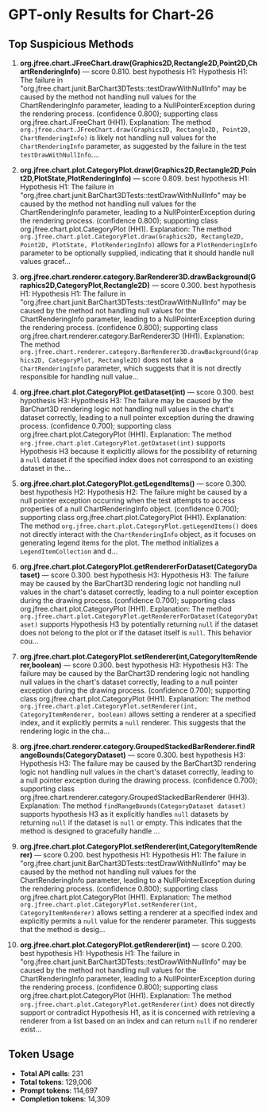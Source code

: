 # GPT-only Results for Chart-26

## Top Suspicious Methods

1. **org.jfree.chart.JFreeChart.draw(Graphics2D,Rectangle2D,Point2D,ChartRenderingInfo)** — score 0.810. best hypothesis H1: Hypothesis H1: The failure in "org.jfree.chart.junit.BarChart3DTests::testDrawWithNullInfo" may be caused by the method not handling null values for the ChartRenderingInfo parameter, leading to a NullPointerException during the rendering process. (confidence 0.800); supporting class org.jfree.chart.JFreeChart (HH1).
    Explanation: The method `org.jfree.chart.JFreeChart.draw(Graphics2D, Rectangle2D, Point2D, ChartRenderingInfo)` is likely not handling null values for the `ChartRenderingInfo` parameter, as suggested by the failure in the test `testDrawWithNullInfo`....

2. **org.jfree.chart.plot.CategoryPlot.draw(Graphics2D,Rectangle2D,Point2D,PlotState,PlotRenderingInfo)** — score 0.809. best hypothesis H1: Hypothesis H1: The failure in "org.jfree.chart.junit.BarChart3DTests::testDrawWithNullInfo" may be caused by the method not handling null values for the ChartRenderingInfo parameter, leading to a NullPointerException during the rendering process. (confidence 0.800); supporting class org.jfree.chart.plot.CategoryPlot (HH1).
    Explanation: The method `org.jfree.chart.plot.CategoryPlot.draw(Graphics2D, Rectangle2D, Point2D, PlotState, PlotRenderingInfo)` allows for a `PlotRenderingInfo` parameter to be optionally supplied, indicating that it should handle null values gracef...

3. **org.jfree.chart.renderer.category.BarRenderer3D.drawBackground(Graphics2D,CategoryPlot,Rectangle2D)** — score 0.300. best hypothesis H1: Hypothesis H1: The failure in "org.jfree.chart.junit.BarChart3DTests::testDrawWithNullInfo" may be caused by the method not handling null values for the ChartRenderingInfo parameter, leading to a NullPointerException during the rendering process. (confidence 0.800); supporting class org.jfree.chart.renderer.category.BarRenderer3D (HH1).
    Explanation: The method `org.jfree.chart.renderer.category.BarRenderer3D.drawBackground(Graphics2D, CategoryPlot, Rectangle2D)` does not take a `ChartRenderingInfo` parameter, which suggests that it is not directly responsible for handling null value...

4. **org.jfree.chart.plot.CategoryPlot.getDataset(int)** — score 0.300. best hypothesis H3: Hypothesis H3: The failure may be caused by the BarChart3D rendering logic not handling null values in the chart's dataset correctly, leading to a null pointer exception during the drawing process. (confidence 0.700); supporting class org.jfree.chart.plot.CategoryPlot (HH1).
    Explanation: The method `org.jfree.chart.plot.CategoryPlot.getDataset(int)` supports Hypothesis H3 because it explicitly allows for the possibility of returning a `null` dataset if the specified index does not correspond to an existing dataset in the...

5. **org.jfree.chart.plot.CategoryPlot.getLegendItems()** — score 0.300. best hypothesis H2: Hypothesis H2: The failure might be caused by a null pointer exception occurring when the test attempts to access properties of a null ChartRenderingInfo object. (confidence 0.700); supporting class org.jfree.chart.plot.CategoryPlot (HH1).
    Explanation: The method `org.jfree.chart.plot.CategoryPlot.getLegendItems()` does not directly interact with the `ChartRenderingInfo` object, as it focuses on generating legend items for the plot. The method initializes a `LegendItemCollection` and d...

6. **org.jfree.chart.plot.CategoryPlot.getRendererForDataset(CategoryDataset)** — score 0.300. best hypothesis H3: Hypothesis H3: The failure may be caused by the BarChart3D rendering logic not handling null values in the chart's dataset correctly, leading to a null pointer exception during the drawing process. (confidence 0.700); supporting class org.jfree.chart.plot.CategoryPlot (HH1).
    Explanation: The method `org.jfree.chart.plot.CategoryPlot.getRendererForDataset(CategoryDataset)` supports Hypothesis H3 by potentially returning `null` if the dataset does not belong to the plot or if the dataset itself is `null`. This behavior cou...

7. **org.jfree.chart.plot.CategoryPlot.setRenderer(int,CategoryItemRenderer,boolean)** — score 0.300. best hypothesis H3: Hypothesis H3: The failure may be caused by the BarChart3D rendering logic not handling null values in the chart's dataset correctly, leading to a null pointer exception during the drawing process. (confidence 0.700); supporting class org.jfree.chart.plot.CategoryPlot (HH1).
    Explanation: The method `org.jfree.chart.plot.CategoryPlot.setRenderer(int, CategoryItemRenderer, boolean)` allows setting a renderer at a specified index, and it explicitly permits a `null` renderer. This suggests that the rendering logic in the cha...

8. **org.jfree.chart.renderer.category.GroupedStackedBarRenderer.findRangeBounds(CategoryDataset)** — score 0.300. best hypothesis H3: Hypothesis H3: The failure may be caused by the BarChart3D rendering logic not handling null values in the chart's dataset correctly, leading to a null pointer exception during the drawing process. (confidence 0.700); supporting class org.jfree.chart.renderer.category.GroupedStackedBarRenderer (HH3).
    Explanation: The method `findRangeBounds(CategoryDataset dataset)` supports hypothesis H3 as it explicitly handles `null` datasets by returning `null` if the dataset is `null` or empty. This indicates that the method is designed to gracefully handle ...

9. **org.jfree.chart.plot.CategoryPlot.setRenderer(int,CategoryItemRenderer)** — score 0.200. best hypothesis H1: Hypothesis H1: The failure in "org.jfree.chart.junit.BarChart3DTests::testDrawWithNullInfo" may be caused by the method not handling null values for the ChartRenderingInfo parameter, leading to a NullPointerException during the rendering process. (confidence 0.800); supporting class org.jfree.chart.plot.CategoryPlot (HH1).
    Explanation: The method `org.jfree.chart.plot.CategoryPlot.setRenderer(int, CategoryItemRenderer)` allows setting a renderer at a specified index and explicitly permits a `null` value for the renderer parameter. This suggests that the method is desig...

10. **org.jfree.chart.plot.CategoryPlot.getRenderer(int)** — score 0.200. best hypothesis H1: Hypothesis H1: The failure in "org.jfree.chart.junit.BarChart3DTests::testDrawWithNullInfo" may be caused by the method not handling null values for the ChartRenderingInfo parameter, leading to a NullPointerException during the rendering process. (confidence 0.800); supporting class org.jfree.chart.plot.CategoryPlot (HH1).
    Explanation: The method `org.jfree.chart.plot.CategoryPlot.getRenderer(int)` does not directly support or contradict Hypothesis H1, as it is concerned with retrieving a renderer from a list based on an index and can return `null` if no renderer exist...


## Token Usage

- **Total API calls**: 231
- **Total tokens**: 129,006
- **Prompt tokens**: 114,697
- **Completion tokens**: 14,309
